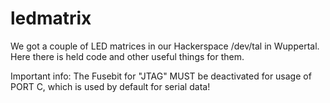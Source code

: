 ledmatrix
=========

We got a couple of LED matrices in our Hackerspace /dev/tal in Wuppertal. Here there is held code and other useful things for them.

Important info: The Fusebit for "JTAG" MUST be deactivated for usage of PORT C, which is used by default for serial data!